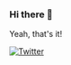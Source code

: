 ### Hi there 👋

Yeah, that's it!

[![Twitter](https://img.shields.io/badge/follow-%40willxenoo-1DA1F2?logo=twitter&style=for-the-badge)](https://twitter.com/willxenoo)
